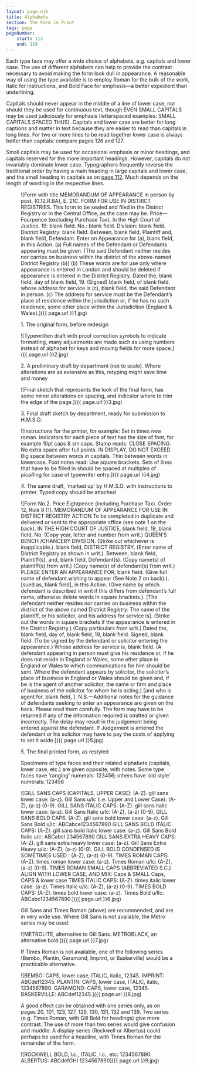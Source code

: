```yaml
---
layout: page.njk
title: Alphabets
section: The Form in Print
tags: page
pageNumber:
    start: 113
    end: 119
---
```


Each type face may offer a wide choice of alphabets, e.g. capitals and lower case. The use of different alphabets can help to provide the contrast necessary to avoid making the form look dull in appearance. A reasonable way of using the type available is to employ Roman for the bulk of the work, Italic for instructions, and Bold Face for emphasis—a better expedient than underlining.

Capitals should never appear in the middle of a line of lower case, nor should they be used for continuous text, though EVEN SMALL CAPITALS may be used judiciously for emphasis (letterspaced examples: SMALL CAPITALS SPACED THUS). Capitals and lower case are better for long captions and matter in text because they are easier to read than capitals in long lines. For two or more lines to be read together lower case is always better than capitals: compare pages 126 and 127.

Small capitals may be used for occasional emphasis or minor headings, and capitals reserved for the more important headings. However, capitals do not invariably dominate lower case. Typographers frequently reverse the traditional order by having a main heading in large capitals and lower case, and the small heading in capitals as on [page 112](/the-form-in-print/the-layout-of-the-printed-matter/). Much depends on the length of wording in the respective lines.

<figure>

![Form with title MEMORANDUM OF APPEARANCE in person by post, (0.12.R.8A), E. 21C.
FORM FOR USE IN DISTRICT REGISTRIES.
This form to be sealed and filed in the District Registry or in the Central Office, as the case may be.
Price—Fourpence (excluding Purchase Tax).
In the High Court of Justice.
19: blank field.
No.: blank field.
Division: blank field.
District Registry: blank field.
Between, blank field, Plaintiff and, blank field, Defendant.
Enter an Appearance for (a), blank field, in this Action.
(a) Full names of the Defendant or Defendants appearing must be given.
\[The said Defendant neither resides nor carries on business within the
district of the above-named District Registry (b)\]
(b) These words are for use only where appearance is entered in London and should be deleted if appearance is entered in the District Registry.
Dated the, blank field, day of blank field, 19.
(Signed) blank field, of blank field.
whose address for service is (c), blank field, the said Defendant in person.
(c) The address for service must be the Defendant’s place of
residence within the jurisdiction or, if he has no such residence, some other place within the Jurisdiction (England & Wales).]({{ page.url }}1.jpg)

<figcaption>
1. The original form, before redesign
</figcaption>
</figure>

<figure>

![Typewritten draft with proof correction symbols to indicate formatting, many adjustments are made such as using numbers instead of alphabet for keys and moving fields for more space.]({{ page.url }}2.jpg)

<figcaption>
2. A preliminary draft by department (not to scale). Where alterations are as extensive as this, retyping might save time and money
</figcaption>
</figure>

<figure>

![Final sketch that represents the look of the final form, has some minor alterations on spacing, and indicator where to trim the edge of the page.]({{ page.url }}3.jpg)

<figcaption>
3. Final draft sketch by department, ready for submission to H.M.S.O.
</figcaption>
</figure>

<figure>

![Instructions for the printer, for example: Set in times new roman.
Indicators for each piece of text has the size of font, for example 10pt caps & sm.caps.
Stamp reads:
CLOSE SPACING.
No extra space after full points.
IN DISPLAY, DO NOT EXCEED.
Big space between words in capitals.
Thin between words in lowercase.
Foot notes read:
Use square brackets.
Sets of lines that have to be filled in should be spaced
at multiples of pica#ing for case of typewriter entry.]({{ page.url }}4.jpg)

<figcaption>
4. The same draft, ‘marked up’ by H.M.S.O. with instructions to printer. Typed copy should be attached
</figcaption>
</figure>

<figure>

![Form No.2.
Price Eightpence (including Purchase Tax).
Order 12, Rule 8 (1).
MEMORANDUM OF APPEARANCE
FOR USE IN DISTRICT REGISTRY ACTION
To be completed in duplicate and delivered or sent to the appropriate office (see note 1 on the back).
IN THE HIGH COURT OF JUSTICE, blank field, 19, blank field, No.
(Copy year, letter and number from writ.)
QUEEN’S BENCH /CHANCERY DIVISION.
(Strike out whichever is inapplicable.).
blank field, DISTRICT REGISTRY.
(Enter name of District Registry as shown in writ.).
Between, blank field, Plaintiff(s), and, blank field, Defendant(s).
(Copy name(s) of plaintiff(s) from writ.)
(Copy name(s) of defendant(s) from writ.)
PLEASE ENTER AN APPEARANCE FOR, blank field.
(Give full name of defendant wishing to appear (See Note 2 on back).).
[sued as, blank field], in this Action.
(Give name by which defendant is described in writ if this differs from defendant’s full name, otherwise delete words in square brackets.).
[The defendant neither resides nor carries on business within the district of the above named District Registry. The name of the plaintiff, or his solicitor, and his address for service is].
(Strike out the words in square brackets if the appearance is entered in the District Registry.)
(Copy particulars from writ.)
Dated the, blank field, day of, blank field, 19, blank field.
Signed, blank field.
(To be signed by the defendant or solicitor entering the appearance.)
Whose address for service is, blank field.
(A defendant appearing in person must give his residence or, if he does not reside in England or Wales, some other place in England or Wales to which communications for
him should be sent.
Where the defendant appears by solicitor, the solicitor’s place of business in England or Wales should be given and, if be is the agent of another solicitor, the name or firm and place of business of the solicitor for whom he is acting.)
[and who is agent for, blank field, ].
N.B.—Additional notes for the guidance of defendants seeking to enter an appearance are given on
the back. Please read them carefully. The form may have to be returned if any of the information required is omitted or given incorrectly. The delay may result in the judgement being entered against the defendant.
If Judgement is entered the defendant or his solicitor may have to pay the costs of applying to set it aside.]({{ page.url }}5.jpg)

<figcaption>
5. The final printed form, as restyled
</figcaption>
</figure>

<figure>
<figcaption>
Specimens of type faces and their related alphabets (capitals, lower case, etc.) are given opposite, with notes. Some type faces have ‘ranging’ numerals: 123456; others have ‘old style’ numerals: 123456
</figcaption>


![GILL SANS CAPS (CAPITALS, UPPER CASE): (A-Z).
gill sans lower case: (a-z).
Gill Sans u/lc (i.e. Upper and Lower Case): (A-Z), (a-z) (0-9).
GILL SANS ITALIC CAPS: (A-Z).
gill sans italic lower case: (a-z).
Gill Sans Italic u/lc: (A-Z), (a-z) (0-9).
GILL SANS BOLD CAPS: (A-Z).
gill sans bold lower case: (a-z).
Gill Sans Bold u/lc: ABCabce1234567890
GILL SANS BOLD ITALIC CAPS: (A-Z).
gill sans bold italic lower case: (a-z).
Gill Sans Bold Italic u/c: ABCabcl 234567890
GILL SANS EXTRA HEAVY CAPS: (A-Z).
gill sans extra heavy lower case: (a-z).
Gill Sans Extra Heavy u/ic: (A-Z), (a-z) (0-9).
GILL BOLD CONDENSED IS SOMETIMES USED : (A-Z), (a-z) (0-9).
TIMES ROMAN CAPS: (A-Z).
times roman lower case: (a-z).
Times Roman u/lc: (A-Z), (a-z) (0-9).
TIMES ROMAN SMALL CAPS (ABBREVIATED S.C.) ALIGN WITH LOWER CASE, AND MIX:
Caps & SMALL Caps, CAPS & lower case
TIMES ITALIC CAPS: (A-Z).
times italic lower case: (a-z).
Times Italic u/lc: (A-Z), (a-z) (0-9).
TIMES BOLD CAPS: (A-Z).
times bold lower case: (a-z).
Times Bold u/Ilc: ABCabc1234567890.]({{ page.url }}6.jpg)

</figure>

<figure>
<figcaption>
Gill Sans and Times Roman (above) are recommended, and are in very wide use. Where Gill Sans is not available, the Metro series may be used:
</figcaption>

![METROLITE, alternative to Gill Sans. METROBLACK, an alternative bold.]({{ page.url }}7.jpg)

</figure>

<figure>
<figcaption>
If Times Roman is not available, one of the following series (Bembo, Plantin, Garamond, Imprint, or Baskerville) would be a practicable alternative.
</figcaption>

![BEMBO: CAPS, lower case, ITALIC, italic, 12345.
IMPRINT: ABCdef12345.
PLANTIN: CAPS, lower case, ITALIC, italic, 1234567890.
GARAMOND: CAPS, lower case, 12345.
BASKERVILLE: ABCdef12345.]({{ page.url }}8.jpg)

</figure>

<figure>
<figcaption>
A good effect can be obtained with one series only, as on pages 20, 101, 123, 127, 129, 130, 131, 132 and 139. Two series (e.g. Times Roman, with Gill Bold for headings) give more contrast. The use of more than two series would give confusion and muddle. A display series (Rockwell or Albertus) could perhaps be used for a headline, with Times Roman for the remainder of the form.
</figcaption>

![ROCKWELL BOLD, l.c., ITALIC, l.c., etc: 1234567890.
ALBERTUS: ABCdefGHI 1234567890]({{ page.url }}9.jpg)

</figure>
